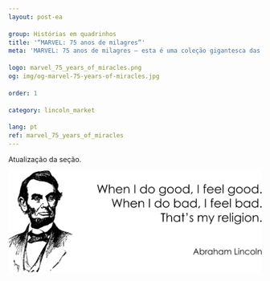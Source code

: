 ```yaml
---
layout: post-ea

group: Histórias em quadrinhos
title: '“MARVEL: 75 anos de milagres”'
meta: 'MARVEL: 75 anos de milagres – esta é uma coleção gigantesca das cenas mais significativas do emocionante universo da Marvel.'

logo: marvel_75_years_of_miracles.png
og: img/og-marvel-75-years-of-miracles.jpg

order: 1

category: lincoln_market

lang: pt
ref: marvel_75_years_of_miracles
---
```


Atualização da seção. 

<a data-fancybox="gallery" href="/img/programming/Lincoln.png"><img src="/img/programming/Lincoln.png" alt=""></a>
